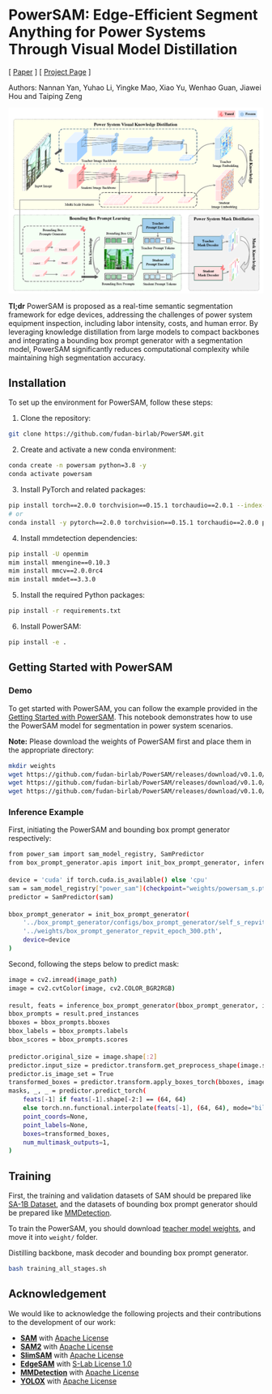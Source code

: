 # PowerSAM: Edge-Efficient Segment Anything for Power Systems Through Visual Model Distillation

[ [Paper](https://github.com/fudan-birlab/PowerSAM) ] [ [Project Page](https://github.com/fudan-birlab/PowerSAM) ]

Authors: Nannan Yan, Yuhao Li, Yingke Mao, Xiao Yu, Wenhao Guan, Jiawei Hou and
Taiping Zeng

![Realtime SAM](figs/realtime_sam.png)

**Tl;dr** PowerSAM is proposed as a real-time semantic segmentation framework for edge devices, addressing the challenges of power system equipment inspection, including labor intensity, costs, and human error. By leveraging knowledge distillation from large models to compact backbones and integrating a bounding box prompt generator with a segmentation model, PowerSAM significantly reduces computational complexity while maintaining high segmentation accuracy.

## Installation

To set up the environment for PowerSAM, follow these steps:

1. Clone the repository:
```sh
git clone https://github.com/fudan-birlab/PowerSAM.git
```

2. Create and activate a new conda environment:
```sh
conda create -n powersam python=3.8 -y
conda activate powersam
```

3. Install PyTorch and related packages:
```sh
pip install torch==2.0.0 torchvision==0.15.1 torchaudio==2.0.1 --index-url https://download.pytorch.org/whl/cu118
# or
conda install -y pytorch==2.0.0 torchvision==0.15.1 torchaudio==2.0.0 pytorch-cuda=11.8 -c pytorch -c nvidia
```

4. Install mmdetection dependencies:
```sh
pip install -U openmim
mim install mmengine==0.10.3
mim install mmcv==2.0.0rc4
mim install mmdet==3.3.0
```

5. Install the required Python packages:
```sh
pip install -r requirements.txt
```

6. Install PowerSAM:
```sh
pip install -e .
```

## Getting Started with PowerSAM

### Demo
To get started with PowerSAM, you can follow the example provided in the [Getting Started with PowerSAM](notebooks/powersam_demo.ipynb). This notebook demonstrates how to use the PowerSAM model for segmentation in power system scenarios.

**Note:** Please download the weights of PowerSAM first and place them in the appropriate directory:
```sh
mkdir weights
wget https://github.com/fudan-birlab/PowerSAM/releases/download/v0.1.0/powersam_b.pth -O weights/powersam_b.pth
wget https://github.com/fudan-birlab/PowerSAM/releases/download/v0.1.0/powersam_s.pth -O weights/powersam_s.pth
wget https://github.com/fudan-birlab/PowerSAM/releases/download/v0.1.0/box_prompt_generator_repvit_epoch_300.pth -O weights/box_prompt_generator_repvit_epoch_300.pth
```

### Inference Example
First, initiating the PowerSAM and bounding box prompt generator respectively:
```sh
from power_sam import sam_model_registry, SamPredictor
from box_prompt_generator.apis import init_box_prompt_generator, inference_box_prompt_generator

device = 'cuda' if torch.cuda.is_available() else 'cpu'
sam = sam_model_registry["power_sam"](checkpoint="weights/powersam_s.pth", arch="m0").to(device=device)
predictor = SamPredictor(sam)

bbox_prompt_generator = init_box_prompt_generator(
    '../box_prompt_generator/configs/box_prompt_generator/self_s_repvit_m0.py',
    '../weights/box_prompt_generator_repvit_epoch_300.pth',
    device=device
)
```

Second, following the steps below to predict mask:
```sh
image = cv2.imread(image_path)
image = cv2.cvtColor(image, cv2.COLOR_BGR2RGB)

result, feats = inference_box_prompt_generator(bbox_prompt_generator, image, return_feats=True)
bbox_prompts = result.pred_instances
bboxes = bbox_prompts.bboxes
bbox_labels = bbox_prompts.labels
bbox_scores = bbox_prompts.scores

predictor.original_size = image.shape[:2]
predictor.input_size = predictor.transform.get_preprocess_shape(image.shape[0], image.shape[1], predictor.transform.target_length)
predictor.is_image_set = True
transformed_boxes = predictor.transform.apply_boxes_torch(bboxes, image.shape[:2])
masks, _, _ = predictor.predict_torch(
    feats[-1] if feats[-1].shape[-2:] == (64, 64)
    else torch.nn.functional.interpolate(feats[-1], (64, 64), mode="bilinear"),
    point_coords=None,
    point_labels=None,
    boxes=transformed_boxes,
    num_multimask_outputs=1,
)
```

## Training

First, the training and validation datasets of SAM should be prepared like [SA-1B Dataset](https://ai.meta.com/datasets/segment-anything/), and the datasets of bounding box prompt generator should be prepared like [MMDetection](https://mmdetection.readthedocs.io/en/latest/user_guides/dataset_prepare.html).

To train the PowerSAM, you should download [teacher model weights](https://dl.fbaipublicfiles.com/segment_anything/sam_vit_b_01ec64.pth), and move it into `weight/` folder.

Distilling backbone, mask decoder and bounding box prompt generator.
```sh
bash training_all_stages.sh
```

## Acknowledgement

We would like to acknowledge the following projects and their contributions to the development of our work:

- **[SAM](https://github.com/facebookresearch/segment-anything)** with [Apache License](https://github.com/facebookresearch/segment-anything/blob/main/LICENSE)
- **[SAM2](https://github.com/facebookresearch/segment-anything)** with [Apache License](https://github.com/facebookresearch/segment-anything/blob/main/LICENSE)
- **[SlimSAM](https://github.com/czg1225/SlimSAM)** with [Apache License](https://github.com/czg1225/SlimSAM/blob/master/LICENSE)
- **[EdgeSAM](https://github.com/chongzhou96/EdgeSAM)** with [S-Lab License 1.0](https://github.com/chongzhou96/EdgeSAM/blob/master/LICENSE)
- **[MMDetection](https://github.com/open-mmlab/mmdetection)** with [Apache License](https://github.com/open-mmlab/mmdetection/blob/main/LICENSE)
- **[YOLOX](https://github.com/Megvii-BaseDetection/YOLOX)** with [Apache License](https://github.com/Megvii-BaseDetection/YOLOX/blob/main/LICENSE)
